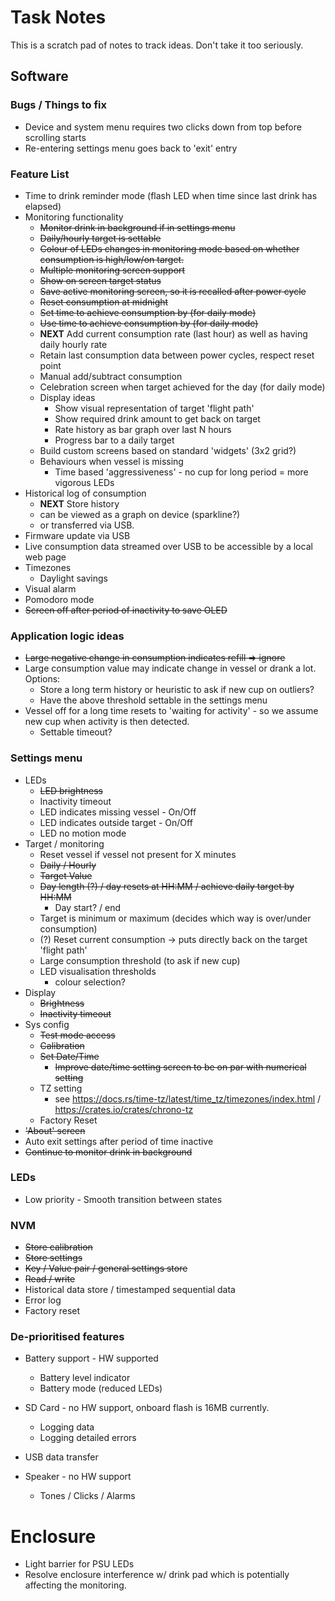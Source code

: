 # Task Notes

This is a scratch pad of notes to track ideas. Don't take it too seriously.

## Software

### Bugs / Things to fix

* Device and system menu requires two clicks down from top before scrolling starts
* Re-entering settings menu goes back to 'exit' entry

### Feature List

* Time to drink reminder mode (flash LED when time since last drink has elapsed)
* Monitoring functionality
    * ~~Monitor drink in background if in settings menu~~
    * ~~Daily/hourly target is settable~~
    * ~~Colour of LEDs changes in monitoring mode based on whether consumption is high/low/on target.~~
    * ~~Multiple monitoring screen support~~
    * ~~Show on screen target status~~
    * ~~Save active monitoring screen, so it is recalled after power cycle~~
    * ~~Reset consumption at midnight~~
    * ~~Set time to achieve consumption by (for daily mode)~~
    * ~~Use time to achieve consumption by (for daily mode)~~
    * **NEXT** Add current consumption rate (last hour) as well as having daily hourly rate
    * Retain last consumption data between power cycles, respect reset point
    * Manual add/subtract consumption
    * Celebration screen when target achieved for the day (for daily mode)
    * Display ideas
        * Show visual representation of target 'flight path'
        * Show required drink amount to get back on target
        * Rate history as bar graph over last N hours
        * Progress bar to a daily target
    * Build custom screens based on standard 'widgets' (3x2 grid?)
    * Behaviours when vessel is missing
        * Time based 'aggressiveness' - no cup for long period = more vigorous LEDs
* Historical log of consumption
    * **NEXT** Store history
    * can be viewed as a graph on device (sparkline?)
    * or transferred via USB.
* Firmware update via USB
* Live consumption data streamed over USB to be accessible by a local web page
* Timezones
    * Daylight savings
* Visual alarm
* Pomodoro mode
* ~~Screen off after period of inactivity to save OLED~~

### Application logic ideas

* ~~Large negative change in consumption indicates refill => ignore~~
* Large consumption value may indicate change in vessel or drank a lot. Options:
    * Store a long term history or heuristic to ask if new cup on outliers?
    * Have the above threshold settable in the settings menu
* Vessel off for a long time resets to 'waiting for activity' - so we assume new cup when activity is then detected.
    * Settable timeout?

### Settings menu

* LEDs
    * ~~LED brightness~~
    * Inactivity timeout
    * LED indicates missing vessel - On/Off
    * LED indicates outside target - On/Off
    * LED no motion mode
* Target / monitoring
    * Reset vessel if vessel not present for X minutes
    * ~~Daily / Hourly~~
    * ~~Target Value~~
    * ~~Day length (?) / day resets at HH:MM / achieve daily target by HH:MM~~
        * Day start? / end
    * Target is minimum or maximum (decides which way is over/under consumption)
    * (?) Reset current consumption -> puts directly back on the target 'flight path'
    * Large consumption threshold (to ask if new cup)
    * LED visualisation thresholds
        * colour selection?
* Display
    * ~~Brightness~~
    * ~~Inactivity timeout~~
* Sys config
    * ~~Test mode access~~
    * ~~Calibration~~
    * ~~Set Date/Time~~
        * ~~Improve date/time setting screen to be on par with numerical setting~~
    * TZ setting
        * see https://docs.rs/time-tz/latest/time_tz/timezones/index.html / https://crates.io/crates/chrono-tz
    * Factory Reset
* ~~'About' screen~~
* Auto exit settings after period of time inactive
* ~~Continue to monitor drink in background~~

### LEDs

* Low priority - Smooth transition between states

### NVM

* ~~Store calibration~~
* ~~Store settings~~
* ~~Key / Value pair / general settings store~~
* ~~Read / write~~
* Historical data store / timestamped sequential data
* Error log
* Factory reset

### De-prioritised features

* Battery support - HW supported
    * Battery level indicator
    * Battery mode (reduced LEDs)

* SD Card - no HW support, onboard flash is 16MB currently.
    * Logging data
    * Logging detailed errors

* USB data transfer

* Speaker - no HW support
    * Tones / Clicks / Alarms

# Enclosure

* Light barrier for PSU LEDs
* Resolve enclosure interference w/ drink pad which is potentially affecting the monitoring.
